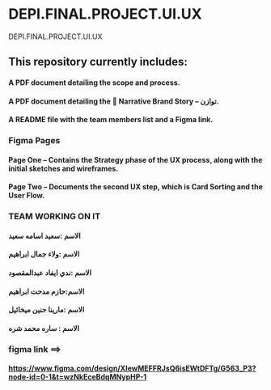 # DEPI.FINAL.PROJECT.UI.UX
DEPI.FINAL.PROJECT.UI.UX

## This repository currently includes:

#### A PDF document detailing the scope and process.
#### A PDF document detailing the 🌿 Narrative Brand Story – توازن.
#### A README file with the team members list and a Figma link.

### Figma Pages
#### Page One – Contains the Strategy phase of the UX process, along with the initial sketches and wireframes.
#### Page Two – Documents the second UX step, which is Card Sorting and the User Flow.

### TEAM WORKING ON IT 
#### الاسم :سعيد اسامه سعيد
#### الاسم :ولاء جمال ابراهيم
#### الاسم :ندي ايفاد عبدالمقصود
#### الاسم:حازم مدحت ابراهيم
#### الاسم :مارينا حنين ميخائيل 
#### الاسم : ساره محمد شره
### figma link ==> 
#### https://www.figma.com/design/XIewMEFFRJsQ6isEWtDFTg/G563_P3?node-id=0-1&t=wzNkEceBdqMNypHP-1
